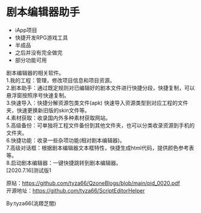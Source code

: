 # 剧本编辑器助手
- iApp项目
- 快捷开发RPG游戏工具
- 半成品
- 之后并没有完全做完
- 部分功能可用

剧本编辑器的相关软件。  
1.我的工程：管理，修改项目信息和项目资源。  
2.剧本助手：通过既定规则对已编辑好的剧本文件进行快捷分段，快捷复制，可以悬浮窗按照序号快速复制。  
3.快速导入：快捷分解资源包类文件(apk) 快速导入资源类型到对应工程的文件夹，快速更换新旧版的skin文件等。  
4.素材获取：收录国内外多种素材获取网站。  
5.高级备份：可单独将工程文件备份到其他文件夹，也可以分类收录资源到手机的文件夹。  
6.快捷功能：收录一些杂项功能(相对剧本编辑器)。  
7.高级对话框：根据剧本编辑器文本框特性，快捷生成html代码，提供颜色参考表等。  
8.启动剧本编辑器：一键快捷跳转到剧本编辑器。  
[2020.7.16]测试版1  

原帖：https://github.com/tyza66/QzoneBlogs/blob/main/pid_0020.pdf  
开源地址：https://github.com/tyza66/ScriptEditorHelper

By:tyza66(洮羱芝闇)  